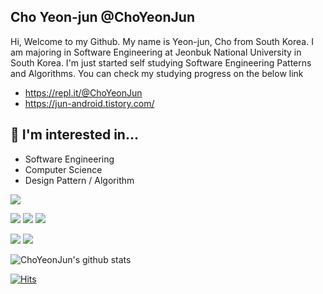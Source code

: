 Cho Yeon-jun @ChoYeonJun
------------------------

Hi, Welcome to my Github. My name is Yeon-jun, Cho from South Korea. I am majoring in Software Engineering at Jeonbuk National University in South Korea. I'm just started self studying Software Engineering Patterns and Algorithms. You can check my studying progress on the below link


- https://repl.it/@ChoYeonJun
- https://jun-android.tistory.com/


🔭 I'm interested in...
-------------------------
- Software Engineering
- Computer Science
- Design Pattern / Algorithm


 <img src="https://img.shields.io/badge/Python-3766AB?style=flat-square&logo=Python&logoColor=white"/> 
 
<img src="https://img.shields.io/badge/Java-007396?style=flat-square&logo=Java&logoColor=white"/> <img src="https://img.shields.io/badge/Kotlin-7F52FF?style=flat-square&logo=Kotlin&logoColor=white"/> 
  <img src="https://img.shields.io/badge/Android-3DDC84?style=flat-square&logo=Android&logoColor=white"/> 
  
  <img src="https://img.shields.io/badge/Firebase-FFCA28?style=flat-square&logo=Firebase&logoColor=white"/> <img src="https://img.shields.io/badge/Spring-6DB33F?style=flat-square&logo=Spring&logoColor=white"/> 

<!---
ChoYeonJun/ChoYeonJun is a ✨ special ✨ repository because its `README.md` (this file) appears on your GitHub profile.
You can click the Preview link to take a look at your changes.
--->

![ChoYeonJun's github stats](https://github-readme-stats.vercel.app/api?username=ChoYeonJun&show_icons=true)


[![Hits](https://hits.seeyoufarm.com/api/count/incr/badge.svg?url=https%3A%2F%2Fgithub.com%2FChoYeonJun&count_bg=%2379C83D&title_bg=%23555555&icon=&icon_color=%23E7E7E7&title=hits&edge_flat=false)](https://hits.seeyoufarm.com)
